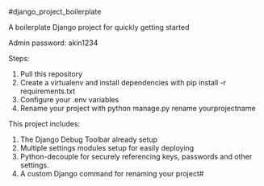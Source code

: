 #django_project_boilerplate

A boilerplate Django project for quickly getting started



Admin password: akin1234

Steps:

1. Pull this repository
2. Create a virtualenv and install dependencies with pip install -r requirements.txt
3. Configure your .env variables
4. Rename your project with python manage.py rename yourprojectname

This project includes:

1. The Django Debug Toolbar already setup
2. Multiple settings modules setup for easily deploying
3. Python-decouple for securely referencing keys, passwords and other settings.
4. A custom Django command for renaming your project#